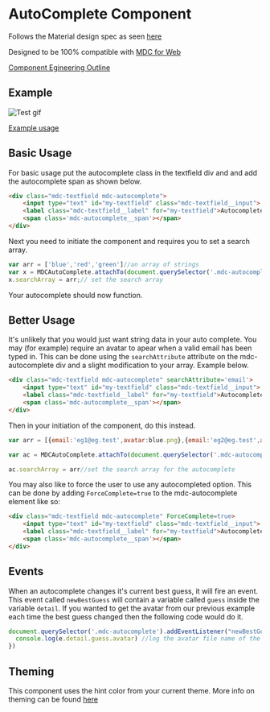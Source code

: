 # AutoComplete Component

Follows the Material design spec as seen [here](https://material.io/guidelines/components/text-fields.html#text-fields-layout)

Designed to be 100% compatible with [MDC for Web](https://github.com/material-components/material-components-web)

[Component Egineering Outline](https://docs.google.com/document/d/19ZCzqEHSoqN7k47l6PwUXT7zH82gUbCSRFPOJo7DxBw/edit?usp=sharing)

## Example
![Test gif](https://github.com/vandie/mdc-autoComplete/raw/master/images/autocomplete.gif)

[Example usage](https://codepen.io/vandie/pen/jGbgvQ)

## Basic Usage
For basic usage put the autocomplete class in the textfield div and and add the autocomplete span as shown below.
```HTML
<div class="mdc-textfield mdc-autocomplete">
    <input type="text" id="my-textfield" class="mdc-textfield__input">
    <label class="mdc-textfield__label" for="my-textfield">Autocomplete Test</label>
    <span class='mdc-autocomplete__span'></span>
</div>
```

Next you need to initiate the component and requires you to set a search array.
```javascript
var arr = ['blue','red','green']//an array of strings
var x = MDCAutoComplete.attachTo(document.querySelector('.mdc-autocomplete'))//init the autocomplete
x.searchArray = arr;// set the search array
```

Your autocomplete should now function.

## Better Usage
It's unlikely that you would just want string data in your auto complete. You may (for example) require an avatar to apear when a valid email has been typed in. This can be done using the `searchAttribute` attribute on the mdc-autocomplete div and a slight modification to your array. Example below.
```HTML
<div class="mdc-textfield mdc-autocomplete" searchAttribute='email'>
    <input type="text" id="my-textfield" class="mdc-textfield__input">
    <label class="mdc-textfield__label" for="my-textfield">Autocomplete Test</label>
    <span class='mdc-autocomplete__span'></span>
</div>
```
Then in your initiation of the component, do this instead.
```javascript
var arr = [{email:'eg1@eg.test',avatar:blue.png},{email:'eg2@eg.test',avatar:red.png},{email:'eg3@eg.test',avatar:green.png},{email:'eg4@eg.test',avatar:yellow.png}]//an array of objects

var ac = MDCAutoComplete.attachTo(document.querySelector('.mdc-autocomplete')) //init the autocomplete element

ac.searchArray = arr//set the search array for the autocomplete
```

You may also like to force the user to use any autocompleted option. This can be done by adding `ForceComplete=true` to the mdc-autocomplete element like so:

```HTML
<div class="mdc-textfield mdc-autocomplete" ForceComplete=true>
    <input type="text" id="my-textfield" class="mdc-textfield__input">
    <label class="mdc-textfield__label" for="my-textfield">Autocomplete Test</label>
    <span class='mdc-autocomplete__span'></span>
</div>
```

## Events
When an autocomplete changes it's current best guess, it will fire an event. This event called `newBestGuess` will contain a variable called `guess` inside the variable `detail`. If you wanted to get  the avatar from our previous example each time the best guess changed then the following code would do it.
```javascript
document.querySelector('.mdc-autocomplete').addEventListener("newBestGuess",function(e) {
  console.log(e.detail.guess.avatar) //log the avatar file name of the current best guess
})
```

## Theming
This component uses the hint color from your current theme. More info on theming can be found [here](https://material.io/components/web/catalog/theme/)